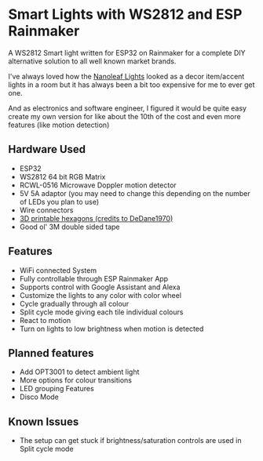 # Smart Lights with WS2812 and ESP Rainmaker

A WS2812 Smart light written for ESP32 on Rainmaker for a complete DIY alternative solution to all well known market brands.

I've always loved how the [Nanoleaf Lights](https://nanoleaf.me/) looked as a decor item/accent lights in a room but it has always been a bit too expensive for me to ever get one.

And as electronics and software engineer, I figured it would be quite easy create my own version for like about the 10th of the cost and even more features (like motion detection)

## Hardware Used
- ESP32
- WS2812 64 bit RGB Matrix
- RCWL-0516 Microwave Doppler motion detector
- 5V 5A adaptor (you may need to change this depending on the number of LEDs you plan to use)
- Wire connectors
- [3D printable hexagons (credits to DeDane1970)](https://www.thingiverse.com/thing:4831115/files)
- Good ol' 3M double sided tape

## Features
- WiFi connected System
- Fully controllable through ESP Rainmaker App
- Supports control with Google Assistant and Alexa
- Customize the lights to any color with color wheel
- Cycle gradually through all colour
- Split cycle mode giving each tile individual colours
- React to motion
- Turn on lights to low brightness when motion is detected

## Planned features
- Add OPT3001 to detect ambient light
- More options for colour transitions
- LED grouping Features
- Disco Mode

## Known Issues
- The setup can get stuck if brightness/saturation controls are used in Split cycle mode


